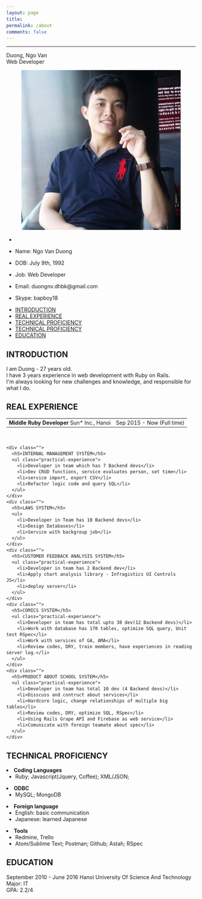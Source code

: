 ```yaml
---
layout: page
title:
permalink: /about
comments: false
---
```


<link href="{{ site.baseurl }}/assets/css/about.css" rel="stylesheet">

<div class="row justify-content-between">
<hr>
<div class="col-lg-3 col-md-4 col-sm-12 order-md-12">
  <div class="sticky-top sticky-top-20">
    <div class="profile">
      <div class="profile-name">
        <span class="name">Duong, Ngo Van</span><br>
        <span class="job">Web Developer</span>
      </div>
      <figure class="profile-image">
         <img src="assets/images/About/profile.jpg" alt="Duong's profile">
      </figure>
      <ul class="profile-information">
          <li></li>
          <li><p><i class="fas fa-paw"></i> <span>Name:</span> Ngo Van Duong</p></li>
          <li><p><i class="fas fa-paw"></i> <span>DOB:</span> July 9th, 1992 </p></li>
          <li><p><i class="fas fa-paw"></i> <span>Job:</span> Web Developer</p></li>
          <li><p><i class="fas fa-paw"></i> <span>Email:</span> duongnv.dhbk@gmail.com</p></li>
          <li><p><i class="fas fa-paw"></i> <span>Skype:</span> bapboy18</p></li>
      </ul>
    </div>
  </div>
</div>

<div class="col-lg-9 col-md-8 col-sm-12 order-md-1 pr-3">
  <div class="reference-box">
    <ul>
      <li>
        <a class="reference-link" href="#introduction">INTRODUCTION</a>
      </li>
      <li>
        <a class="reference-link" href="#experience">REAL EXPERIENCE</a>
      </li>
      <li>
        <a class="reference-link" href="#conclusion">TECHNICAL PROFICIENCY</a>
      </li>
      <li>
        <a class="reference-link" href="#technical-proficiency">TECHNICAL PROFICIENCY</a>
      </li>
      <li>
        <a class="reference-link" href="#education">EDUCATION</a>
      </li>
    </ul>
  </div>

  <div class="introduction">
    <h2 id="introduction">INTRODUCTION</h2>
    <p>
      I am Duong - 27 years old. <br>
      I have 3 years experience in web development with Ruby on Rails. <br>
      I'm always looking for new challenges and knowledge, and responsible for what I do.
    </p>
  </div>

  <div class="experience">
    <h2 id="experience">REAL EXPERIENCE</h2>
    <table class="exp-title">
      <tbody>
        <tr>
          <td><strong>Middle Ruby Developer</strong> Sun* Inc., Hanoi</td>
          <td>Sep 2015 - Now (Full time)</td>
        </tr>
      </tbody>
    </table><br>

    <div class="">
      <h5>INTERNAL MANAGEMENT SYSTEM</h5>
      <ul class="practical-experience">
        <li>Developer in team which has 7 Backend devs</li>
        <li>Dev CRUD functions, service evaluates person, set time</li>
        <li>service import, export CSV</li>
        <li>Refactor logic code and query SQL</li>
      </ul>
    </div>
    <div class="">
      <h5>LAWS SYSTEM</h5>
      <ul>
        <li>Developer in Team has 10 Backend devs</li>
        <li>Design Databases</li>
        <li>Service with backgroup job</li>
      </ul>
    </div>
    <div class="">
      <h5>CUSTOMER FEEDBACK ANALYSIS SYSTEM</h5>
      <ul class="practical-experience">
        <li>Developer in team has 2 Backend dev</li>
        <li>Apply chart analysis library - Infragistics UI Controls JS</li>
        <li>deploy server</li>
      </ul>
    </div>
    <div class="">
      <h5>COMICS SYSTEM</h5>
      <ul class="practical-experience">
        <li>Developer in team has total upto 30 dev(12 Backend devs)</li>
        <li>Work with database has 170 tables, optimize SQL query, Unit test RSpec</li>
        <li>Work with services of GA, AMA</li>
        <li>Review codes, DRY, train members, have experiences in reading server log.</li>
      </ul>
    </div>
    <div class="">
      <h5>PRODUCT ABOUT SCHOOL SYSTEM</h5>
      <ul class="practical-experience">
        <li>Developer in team has total 10 dev (4 Backend devs)</li>
        <li>Disscuss and contruct about services</li>
        <li>Hardcore logic, change relationships of multiple big tables</li>
        <li>Review codes, DRY, optimize SQL, RSpec</li>
        <li>Using Rails Grape API and Firebase as web service</li>
        <li>Comunicate with foreign teamate about spec</li>
      </ul>
    </div>
  </div>

  <div class="technical">
    <h2 id="technical-proficiency"> TECHNICAL PROFICIENCY</h2>
    <li>
      <strong>Coding Languages</strong><br>
      <ul>
        <li>Ruby; Javascript(Jquery, Coffee); XML/JSON;</li>
      </ul>
    </li>
    <li>
      <strong>ODBC</strong><br>
      <ul>
        <li>
          MySQL; MongoDB
        </li>
      </ul>
    </li>
    <li>
      <strong>Foreign language</strong> <br>
      <ul>
        <li>
          English: basic communication <br>
        </li>
        <li>
          Japanese: learned Japanese
        </li>
      </ul>
    </li>
    <li>
      <strong>Tools</strong>
      <ul>
        <li>
          Redmine, Trello
        </li>
        <li>
          Atom/Sublime Text; Postman; Github; Astah; RSpec
        </li>
      </ul>
    </li>
  </div>

  <div class="education">
    <h2 id="education">EDUCATION</h2>
    September 2010 - June 2016 Hanoi University Of Science And Technology<br>
    Major: IT<br>
    GPA: 2.2/4<br>
  </div>
</div>
</div>
